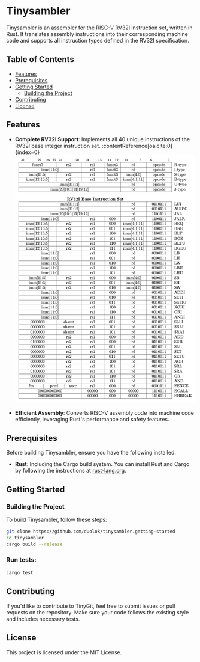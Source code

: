 # Tinysambler

Tinysambler is an assembler for the RISC-V RV32I instruction set, written in Rust. It translates assembly instructions into their corresponding machine code and supports all instruction types defined in the RV32I specification.

## Table of Contents

- [Features](#features)
- [Prerequisites](#prerequisites)
- [Getting Started](#getting-started)
  - [Building the Project](#building-the-project)
- [Contributing](#contributing)
- [License](#license)

## Features

- **Complete RV32I Support**: Implements all 40 unique instructions of the RV32I base integer instruction set. :contentReference[oaicite:0]{index=0}
![instructions](res/instruction_set_table.png)

- **Efficient Assembly**: Converts RISC-V assembly code into machine code efficiently, leveraging Rust's performance and safety features.

## Prerequisites

Before building Tinysambler, ensure you have the following installed:

- **Rust**: Including the Cargo build system. You can install Rust and Cargo by following the instructions at [rust-lang.org](https://www.rust-lang.org/tools/install).

## Getting Started

### Building the Project

To build Tinysambler, follow these steps:

```bash
git clone https://github.com/duolok/tinysambler.getting-started
cd tinysambler
cargo build --release
```

### Run tests:

```bash
cargo test
```

## Contributing

If you'd like to contribute to TinyGit, feel free to submit issues or pull requests on the repository.
Make sure your code follows the existing style and includes necessary tests.

## License

This project is licensed under the MIT License.
